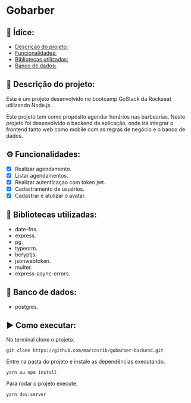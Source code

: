 # Gobarber

## :page_with_curl: Ídice: 
  - [Descrição do projeto:](#memo-descrição-do-projeto)
  - [Funcionalidades:](#gear-funcionalidades)
  - [Bibliotecas utilizadas:](#file_folder-bibliotecas-utilizadas)
-  [Banco de dados:](#floppy_disk-banco-de-dados)

## :memo: Descrição do projeto:

Este é um projeto desenvolvido no bootcamp GoStack da Rockseat utilizando Node.js.

Este projeto tem como propósito agendar horários nas barbearias.
Neste projeto foi desenvolvido o backend da aplicação, onde irá integrar o frontend tanto web como mobile com as regras de negócio e o banco de dados.


## :gear: Funcionalidades:

- [X] Realizar agendamento.
- [X] Listar agendamentos.
- [X] Realizar autenticaçao com token jwt.
- [X] Cadastramento de usuários.
- [X] Cadastrar e atulizar o avatar.
## :file_folder: Bibliotecas utilizadas: 
- date-fns.
- express.
- pg.
- typeorm.
- bcryptjs.
- jsonwebtoken.
- multer.
- express-async-errors.
## :floppy_disk: Banco de dados: 
- postgres.
## :arrow_forward: Como executar:
No terminal clone o projeto.
```
git clone https://github.com/marcosrib/gobarber-backend.git
```
Entre na pasta do projeto e instale as dependências executando.
```
yarn ou npm install
```
Para rodar o projeto execute.

```
yarn dev:server
```

